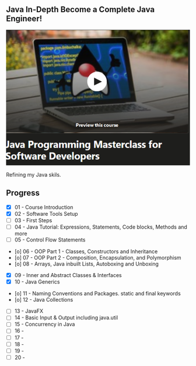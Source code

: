 ## Java In-Depth Become a Complete Java Engineer!
![JAVA ENGINEER](pic.jpg)

Refining my Java skils.

## Progress

- [x] 01 - Course Introduction
- [X] 02 - Software Tools Setup
- [ ] 03 - First Steps
- [ ] 04 - Java Tutorial: Expressions, Statements, Code blocks, Methods and more
- [ ] 05 - Control Flow Statements
- [o] 06 - OOP Part 1 - Classes, Constructors and Inheritance
- [o] 07 - OOP Part 2 - Composition, Encapsulation, and Polymorphism
- [o] 08 - Arrays, Java inbuilt Lists, Autoboxing and Unboxing
- [x] 09 - Inner and Abstract Classes & Interfaces
- [x] 10 - Java Generics
- [o] 11 - Naming Conventions and Packages. static and final keywords
- [o] 12 - Java Collections
- [ ] 13 - JavaFX
- [ ] 14 - Basic Input & Output including java.util
- [ ] 15 - Concurrency in Java
- [ ] 16 - 
- [ ] 17 - 
- [ ] 18 - 
- [ ] 19 - 
- [ ] 20 -
